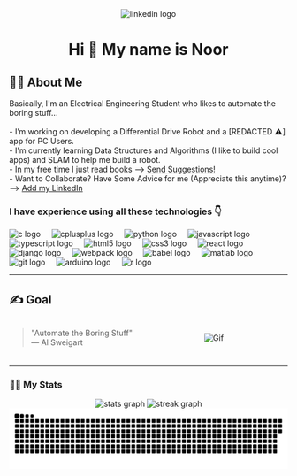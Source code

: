 <!-- <h3 align="center">Social Links 🌍</h3> -->
<div align="center">
  <img src="https://img.shields.io/static/v1?message=LinkedIn&logo=linkedin&label=&color=0077B5&logoColor=white&labelColor=&style=for-the-badge" height="25" alt="linkedin logo"/>
  <!-- <img src="https://img.shields.io/static/v1?message=Youtube&logo=youtube&label=&color=FF0000&logoColor=white&labelColor=&style=for-the-badge" height="35" alt="youtube logo"  /> -->
  <!-- <img src="https://img.shields.io/static/v1?message=Instagram&logo=instagram&label=&color=E4405F&logoColor=white&labelColor=&style=for-the-badge" height="35" alt="instagram logo"  /> -->
  <!-- <img src="https://img.shields.io/static/v1?message=Twitch&logo=twitch&label=&color=9146FF&logoColor=white&labelColor=&style=for-the-badge" height="35" alt="twitch logo"  /> -->
  <!-- <img src="https://img.shields.io/static/v1?message=Discord&logo=discord&label=&color=7289DA&logoColor=white&labelColor=&style=for-the-badge" height="35" alt="discord logo"  /> -->
  <!-- <img src="https://img.shields.io/static/v1?message=Gmail&logo=gmail&label=&color=D14836&logoColor=white&labelColor=&style=for-the-badge" height="35" alt="gmail logo"  />  -->
  
</div>
<!-- Snake Game -->
<h1 align="center">Hi 👋 My name is Noor</h1>

<h2 align="left">👩‍💻  About Me</h2>

<p align="left">
  Basically, I'm an Electrical Engineering Student who likes to automate the boring stuff...<br><br>
  - I’m working on developing a Differential Drive Robot and a [REDACTED ⚠️] app for PC Users.<br>
  - I'm currently learning Data Structures and Algorithms (I like to build cool apps) and SLAM to help me build a robot.<br>
  - In my free time I just read books --> <a href="https://www.linkedin.com/in/nooraldeen-al/" target="_blank">Send Suggestions!</a><br>
  - Want to Collaborate? Have Some Advice for me (Appreciate this anytime)? --> <a href="https://www.linkedin.com/in/nooraldeen-al/" target="_blank">Add my LinkedIn</a>
</p>

<h3 align="left">I have experience using all these technologies 👇</h3>
<div align="left">
  <img src="https://cdn.jsdelivr.net/gh/devicons/devicon/icons/c/c-original.svg" height="40" alt="c logo"  />
  <img width="12" />
  <img src="https://cdn.jsdelivr.net/gh/devicons/devicon/icons/cplusplus/cplusplus-original.svg" height="40" alt="cplusplus logo"  />
  <img width="12" />
  <img src="https://cdn.jsdelivr.net/gh/devicons/devicon/icons/python/python-original.svg" height="40" alt="python logo"  />
  <img width="12" />
  <img src="https://cdn.jsdelivr.net/gh/devicons/devicon/icons/javascript/javascript-original.svg" height="40" alt="javascript logo"  />
  <img width="12" />
  <img src="https://cdn.jsdelivr.net/gh/devicons/devicon/icons/typescript/typescript-original.svg" height="40" alt="typescript logo"  />
  <img width="12" />
  <img src="https://cdn.jsdelivr.net/gh/devicons/devicon/icons/html5/html5-original.svg" height="40" alt="html5 logo"  />
  <img width="12" />
  <img src="https://cdn.jsdelivr.net/gh/devicons/devicon/icons/css3/css3-original.svg" height="40" alt="css3 logo"  />
  <img width="12" />
  <img src="https://cdn.jsdelivr.net/gh/devicons/devicon/icons/react/react-original.svg" height="40" alt="react logo"  />
  <img width="12" />
  <img src="https://cdn.jsdelivr.net/gh/devicons/devicon/icons/django/django-plain.svg" height="40" alt="django logo"  />
  <img width="12" />
  <img src="https://cdn.jsdelivr.net/gh/devicons/devicon/icons/webpack/webpack-original.svg" height="40" alt="webpack logo"  />
  <img width="12" />
  <img src="https://cdn.jsdelivr.net/gh/devicons/devicon/icons/babel/babel-original.svg" height="40" alt="babel logo"  />
  <img width="12" />
  <img src="https://cdn.jsdelivr.net/gh/devicons/devicon/icons/matlab/matlab-original.svg" height="40" alt="matlab logo"  />
  <img width="12" />
  <img src="https://cdn.jsdelivr.net/gh/devicons/devicon/icons/git/git-original.svg" height="40" alt="git logo"  />
  <img width="12" />
  <img src="https://cdn.jsdelivr.net/gh/devicons/devicon/icons/arduino/arduino-original.svg" height="40" alt="arduino logo"  />
  <img width="12" />
  <img src="https://cdn.jsdelivr.net/gh/devicons/devicon/icons/r/r-original.svg" height="40" alt="r logo"  />
</div>

---

## ✍️ Goal

<div style="display: flex; justify-content: space-between; align-items: center; flex-wrap: wrap; margin-bottom: 20px;">

  <!-- Quote Text -->
  <div style="flex: 1; max-width: 60%; padding-right: 20px;">
    <blockquote> 
      "Automate the Boring Stuff" <br>
      — Al Sweigart
    </blockquote>
    
  </div>

  <!-- GIF Image -->
  <img src="https://c.tenor.com/22UWFcnewuYAAAAd/tenor.gif" alt="Gif" height="100%" width="100%" style="max-width: 30%;"/>

</div>

---

### 🐦‍🔥 My Stats 
<div align="center">
  <img src="https://github-readme-stats.vercel.app/api?username=alsoofin&hide_title=false&hide_rank=false&show_icons=true&include_all_commits=true&count_private=true&disable_animations=false&theme=dracula&locale=en&hide_border=false" height="150" alt="stats graph"/>
  <img src="https://streak-stats.demolab.com?user=alsoofin&locale=en&mode=daily&theme=dracula&hide_border=false&border_radius=5&order=3" height="150" alt="streak graph"  />
  <!-- <img src="https://github-readme-stats.vercel.app/api/top-langs?username=alsoofin&locale=en&hide_title=false&layout=compact&card_width=320&langs_count=5&theme=dracula&hide_border=false" height="150" alt="languages graph"  /> -->
  
  <!-- Snake Game -->
  <img src="https://raw.githubusercontent.com/alsoofin/alsoofin/output/snake.svg" alt="Snake animation"/>
</div> 


<!-- Future Medium Articles
---
<h3 align="left">📚 Checkout my Latest Medium Articles</h3>
<a target="_blank" href="https://github-readme-medium-recent-article.vercel.app/medium/@thecodingdiaries/0"><img src="https://github-readme-medium-recent-article.vercel.app/medium/@thecodingdiaries/0" alt="Recent Article 1"> 
<a target="_blank" href="https://github-readme-medium-recent-article.vercel.app/medium/@thecodingdiaries/1"><img src="https://github-readme-medium-recent-article.vercel.app/medium/@thecodingdiaries/1" alt="Recent Article 2">
<a target="_blank" href="https://github-readme-medium-recent-article.vercel.app/medium/@thecodingdiaries/2"><img src="https://github-readme-medium-recent-article.vercel.app/medium/@thecodingdiaries/2" alt="Recent Article 3">
-->
